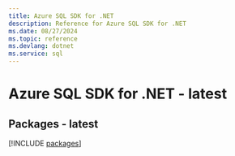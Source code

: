 ```yaml
---
title: Azure SQL SDK for .NET
description: Reference for Azure SQL SDK for .NET
ms.date: 08/27/2024
ms.topic: reference
ms.devlang: dotnet
ms.service: sql
---
```

# Azure SQL SDK for .NET - latest
## Packages - latest
[!INCLUDE [packages](sql-index.md)]